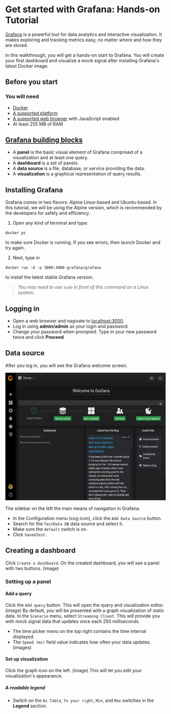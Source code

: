 # Get started with Grafana: Hands-on Tutorial 
[Grafana](https://grafana.com/) is a powerful tool for data analytics and interactive visualization. It makes exploring and tracking metrics easy, no matter where and how they are stored. 

In this walkthrough, you will get a hands-on start to Grafana. 
You will create your first dashboard and visualize a mock signal after installing Grafana's latest Docker image.  

## Before you start
### You will need
  * [Docker](https://docs.docker.com/install/)
  * [A supported platform](https://grafana.com/docs/grafana/latest/installation/requirements/#supported-operating-systems)
  * [A supported web browser](https://grafana.com/docs/grafana/latest/installation/requirements/#supported-web-browsers) with JavaScript enabled
  * At least 255 MB of RAM
  
## [Grafana building blocks](https://grafana.com/docs/grafana/latest/guides/glossary/)
* A **panel** is the basic visual element of Grafana comprised of a visualization and at least one query.  
* A **dashboard** is a set of panels. 
* A **data source** is a file, database, or service providing the data.
* A **visualization** is a graphical representation of query results.
  

## Installing Grafana 

Grafana comes in two flavors: Alpine Linux-based and Ubuntu-based. In this tutorial, we will be using the Alpine version, which is recommended by the developers for safety and efficiency.
1. Open any kind of terminal and type:
```
docker ps
```
to make sure Docker is running. If you see errors, then launch Docker and try again. 

2. Next, type in
```
docker run -d -p 3000:3000 grafana/grafana
```
to install the latest stable Grafana version.
> *You may need to use `sudo` in front of this command on a Linux system.*

## Logging in
  * Open a web browser and nagivate to [localhost:3000](http://localhost:3000/). 
  * Log in using **admin/admin** as your login and password.
  * Change your password when prompted. Type in your new password twice and click **Proceed**.

## Data source
After you log in, you will see the Grafana welcome screen.

<a href="url"><img src="https://github.com/mechanicpanic/JetBrains_TestAssignment/blob/master/welcome.PNG" height="400"></a>

The sidebar on the left the main means of navigation in Grafana. 
  * In the Configuration menu (cog icon), click the `Add Data Source` button. 
  * Search for the `TestData DB` data source and select it. 
  * Make sure the `default` switch is on.
  * Click `Save&Test`.

## Creating a dashboard
Click `Create a dashboard`.
On the created dashboard, you will see a panel with two buttons.
(image)
### Setting up a panel
#### Add a query
Click the `Add query` button. This will open the query and visualization editor.
(image)
By default, you will be presented with a graph visualization of static data.
In the `Scenario` menu, select `Streaming Client`. This will provide you with mock signal data that updates once each 250 milliseconds.
  * The time picker menu on the top right contains the time interval displayed. 
  * The `Speed (ms)` field value indicates how often your data updates.
  (images)
#### Set up visualization
Click the graph icon on the left. (image)
This will let you edit your visualization's appearance.
##### A readable legend
  * Switch on the `As Table`, `To your right`, `Min`, and `Max` switches in the **Legend** section.
##### 
